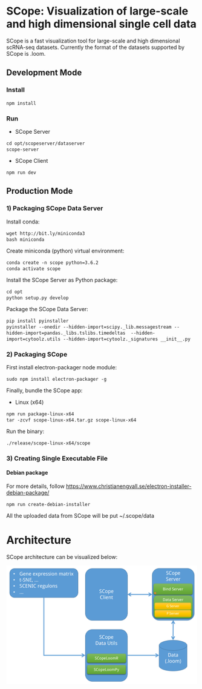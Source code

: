 # SCope: Visualization of large-scale and high dimensional single cell data

SCope is a fast visualization tool for large-scale and high dimensional scRNA-seq datasets.
Currently the format of the datasets supported by SCope is .loom. 

## Development Mode

### Install

```
npm install
```

### Run 

- SCope Server
```
cd opt/scopeserver/dataserver
scope-server
```

- SCope Client
```
npm run dev
```

## Production Mode

### 1) Packaging SCope Data Server

Install conda:
```
wget http://bit.ly/miniconda3
bash miniconda
```

Create miniconda (python) virtual environment:
```
conda create -n scope python=3.6.2
conda activate scope
```

Install the SCope Server as Python package:
```
cd opt
python setup.py develop
```

Package the SCope Data Server:
```
pip install pyinstaller
pyinstaller --onedir --hidden-import=scipy._lib.messagestream --hidden-import=pandas._libs.tslibs.timedeltas  --hidden-import=cytoolz.utils --hidden-import=cytoolz._signatures __init__.py
```

### 2) Packaging SCope

First install electron-packager node module:
```
sudo npm install electron-packager -g
```

Finally, bundle the SCope app:
- Linux (x64)
```
npm run package-linux-x64
tar -zcvf scope-linux-x64.tar.gz scope-linux-x64
```
Run the binary:
```
./release/scope-linux-x64/scope
```

### 3) Creating Single Executable File

#### Debian package
For more details, follow https://www.christianengvall.se/electron-installer-debian-package/ 
```
npm run create-debian-installer
```

All the uploaded data from SCope will be put ~/.scope/data

# Architecture

SCope architecture can be visualized below:

![GitHub Logo](/images/SCope_architecture.png)